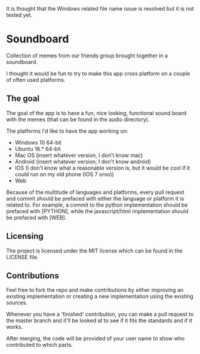It is thought that the Windows related file name issue is resolved but it is not tested yet.

# Soundboard
Collection of memes from our friends group brought together in a soundboard.

I thought it would be fun to try to make this app cross platform on a couple of often used platforms.

## The goal
The goal of the app is to have a fun, nice looking, functional sound board with the memes (that can be found in the audio directory).

The platforms I'd like to have the app working on:
* Windows 10 64-bit
* Ubuntu 16.* 64-bit
* Mac OS (insert whatever version, I don't know mac)
* Android (insert whatever version, I don't know android)
* IOS (I don't know what a reasonable version is, but it would be cool if it could run on my old phone (IOS 7 orso))
* Web

Because of the multitude of languages and platforms, every pull request and commit should be prefaced with either the language or platform it is related to. For example, a commit to the python implementation should be prefaced with [PYTHON], while the javascript/html implementation should be prefaced with [WEB].

## Licensing
The project is licensed under the MIT license which can be found in the LICENSE file.

## Contributions
Feel free to fork the repo and make contributions by either improving an existing implementation or creating a new implementation using the existing sources.

Whenever you have a 'finished' contribution, you can make a pull request to the master branch and it'll be looked at to see if it fits the standards and if it works.

After merging, the code will be provided of your user name to show who contributed to which parts.
